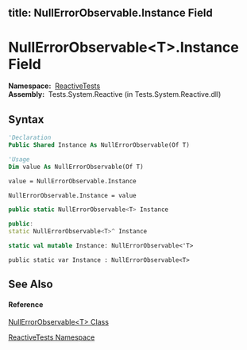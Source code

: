 title: NullErrorObservable<T>.Instance Field
---
# NullErrorObservable\<T\>.Instance Field

**Namespace:**  [ReactiveTests](ReactiveTests\ReactiveTests.md)  
**Assembly:**  Tests.System.Reactive (in Tests.System.Reactive.dll)

## Syntax

```vb
'Declaration
Public Shared Instance As NullErrorObservable(Of T)
```

```vb
'Usage
Dim value As NullErrorObservable(Of T)

value = NullErrorObservable.Instance

NullErrorObservable.Instance = value
```

```csharp
public static NullErrorObservable<T> Instance
```

```c++
public:
static NullErrorObservable<T>^ Instance
```

```fsharp
static val mutable Instance: NullErrorObservable<'T>
```

```jscript
public static var Instance : NullErrorObservable<T>
```

## See Also

#### Reference

[NullErrorObservable\<T\> Class](NullErrorObservable\NullErrorObservable(T).md)

[ReactiveTests Namespace](ReactiveTests\ReactiveTests.md)




